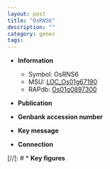 ```yaml
---
layout: post
title: "OsRNS6"
description: ""
category: genes
tags: 
---
```


* **Information**  
    + Symbol: OsRNS6  
    + MSU: [LOC_Os01g67190](http://rice.uga.edu/cgi-bin/ORF_infopage.cgi?orf=LOC_Os01g67190)  
    + RAPdb: [Os01g0897300](http://rapdb.dna.affrc.go.jp/viewer/gbrowse_details/irgsp1?name=Os01g0897300)  

* **Publication**  

* **Genbank accession number**  

* **Key message**  

* **Connection**  

[//]: # * **Key figures**  


